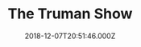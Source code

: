 ---
title: "The Truman Show"
year: 1998
date: 2018-12-07T20:51:46.000Z
permalink: /almanac/movies/2018-12-07-the-truman-show/index.html
rating: 3
---